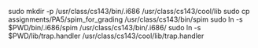 sudo mkdir -p /usr/class/cs143/bin/.i686 /usr/class/cs143/cool/lib
sudo cp assignments/PA5/spim_for_grading /usr/class/cs143/bin/spim
sudo ln -s $PWD/bin/.i686/spim /usr/class/cs143/bin/.i686/
sudo ln -s $PWD/lib/trap.handler /usr/class/cs143/cool/lib/trap.handler
